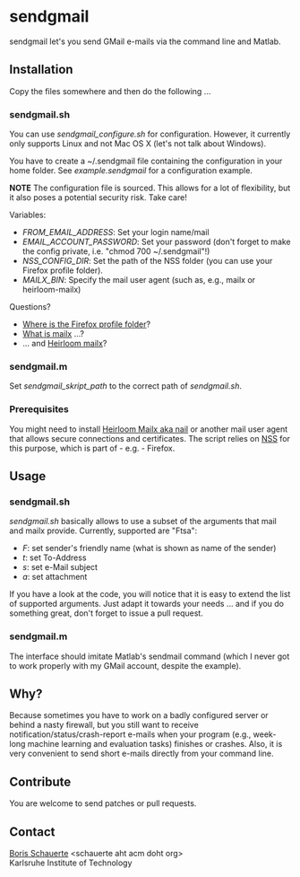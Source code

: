 # sendgmail

sendgmail let's you send GMail e-mails via the command line and Matlab.

## Installation

Copy the files somewhere and then do the following ...

### sendgmail.sh

You can use *sendgmail_configure.sh* for configuration. However, it currently only supports Linux and not Mac OS X (let's not talk about Windows).

You have to create a ~/.sendgmail file containing the configuration in your home folder. See *example.sendgmail* for a configuration example.

**NOTE** The configuration file is sourced. This allows for a lot of flexibility, but it also poses a potential security risk. Take care!

Variables:

* *FROM_EMAIL_ADDRESS*: Set your login name/mail
* *EMAIL_ACCOUNT_PASSWORD*: Set your password (don't forget to make the config private, i.e. "chmod 700 ~/.sendgmail"!)
* *NSS_CONFIG_DIR*: Set the path of the NSS folder (you can use your Firefox profile folder).
* *MAILX_BIN*: Specify the mail user agent (such as, e.g., mailx or heirloom-mailx)

Questions?

* [Where is the Firefox profile folder](http://kb.mozillazine.org/Profile_folder_-_Firefox#Navigating_to_the_profile_folder)?
* [What is mailx](http://en.wikipedia.org/wiki/Mailx) ...?
* ... and [Heirloom mailx](http://heirloom.sourceforge.net/mailx.html)?

### sendgmail.m

Set *sendgmail_skript_path* to the correct path of *sendgmail.sh*.

### Prerequisites

You might need to install [Heirloom Mailx aka nail](http://heirloom.sourceforge.net/mailx.html) or another mail user agent that allows secure connections and certificates. The script relies on [NSS](https://developer.mozilla.org/en-US/docs/NSS) for this purpose, which is part of - e.g. - Firefox.

## Usage

### sendgmail.sh

*sendgmail.sh* basically allows to use a subset of the arguments that mail and mailx provide. Currently, supported are "Ftsa":

* *F*: set sender's friendly name (what is shown as name of the sender)
* *t*: set To-Address
* *s*: set e-Mail subject
* *a*: set attachment

If you have a look at the code, you will notice that it is easy to extend the list of supported arguments. Just adapt it towards your needs ... and if you do something great, don't forget to issue a pull request.

### sendgmail.m

The interface should imitate Matlab's sendmail command (which I never got to work properly with my GMail account, despite the example).

## Why?

Because sometimes you have to work on a badly configured server or behind a nasty firewall, but you still want to receive notification/status/crash-report e-mails when your program (e.g., week-long machine learning and evaluation tasks) finishes or crashes. Also, it is very convenient to send short e-mails directly from your command line.

## Contribute

You are welcome to send patches or pull requests.

## Contact

[Boris Schauerte](http://cvhci.anthropomatik.kit.edu/~bschauer/ "Boris Schauerte, Homepage") &lt;schauerte aht acm doht org&gt;  
Karlsruhe Institute of Technology  